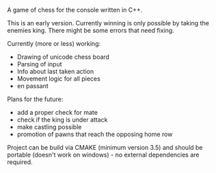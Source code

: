 A game of chess for the console written in C++.

This is an early version. Currently winning is only possible by taking the enemies king.
There might be some errors that need fixing.

Currently (more or less) working:
- Drawing of unicode chess board
- Parsing of input
- Info about last taken action
- Movement logic for all pieces
- en passant

Plans for the future:
- add a proper check for mate
- check if the king is under attack
- make castling possible
- promotion of pawns that reach the opposing home row

Project can be build via CMAKE (minimum version 3.5) and should be portable (doesn't work on windows) - no external dependencies are required.